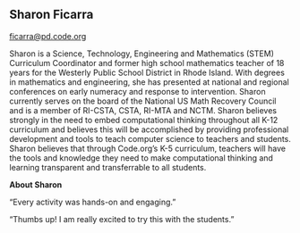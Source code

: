 ## Sharon Ficarra

[ficarra@pd.code.org](mailto:ficarra@pd.code.org)

Sharon is a Science, Technology, Engineering and Mathematics (STEM) Curriculum Coordinator and former high school mathematics teacher of 18 years for the Westerly Public School District in Rhode Island. With degrees in mathematics and engineering, she has presented at national and regional conferences on early numeracy and response to intervention. Sharon currently serves on the board of the National US Math Recovery Council and is a member of RI-CSTA, CSTA, RI-MTA and NCTM. Sharon believes strongly in the need to embed computational thinking throughout all K-12 curriculum and believes this will be accomplished by providing professional development and tools to teach computer science to teachers and students. Sharon believes that through Code.org’s K-5 curriculum, teachers will have the tools and knowledge they need to make computational thinking and learning transparent and transferrable to all students.

**About Sharon**

“Every activity was hands-on and engaging.”

“Thumbs up! I am really excited to try this with the students.”

